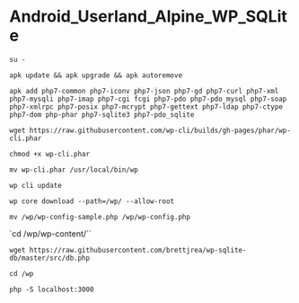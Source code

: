 # Android_Userland_Alpine_WP_SQLite

`su -`

`apk update && apk upgrade && apk autoremove`

`apk add php7-common php7-iconv php7-json php7-gd php7-curl php7-xml php7-mysqli php7-imap php7-cgi fcgi php7-pdo php7-pdo_mysql php7-soap php7-xmlrpc php7-posix php7-mcrypt php7-gettext php7-ldap php7-ctype php7-dom php-phar php7-sqlite3 php7-pdo_sqlite`

`wget https://raw.githubusercontent.com/wp-cli/builds/gh-pages/phar/wp-cli.phar`

`chmod +x wp-cli.phar`
 
`mv wp-cli.phar /usr/local/bin/wp`

`wp cli update`

`wp core download --path=/wp/ --allow-root`

`mv /wp/wp-config-sample.php /wp/wp-config.php`

`cd /wp/wp-content/``

`wget https://raw.githubusercontent.com/brettjrea/wp-sqlite-db/master/src/db.php`

`cd /wp`

`php -S localhost:3000`